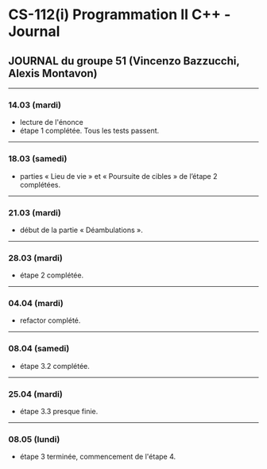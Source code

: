 # CS-112(i) Programmation II C++ - Journal

## JOURNAL du groupe 51 (Vincenzo Bazzucchi, Alexis Montavon)

*************************************************
### 14.03 (mardi)

- lecture de l'énonce
- étape 1 complétée. Tous les tests passent.

*************************************************
### 18.03 (samedi)

- parties « Lieu de vie » et « Poursuite de cibles » de l’étape 2 complétées.

*************************************************
### 21.03 (mardi)

- début de la partie « Déambulations ».

*************************************************
### 28.03 (mardi)

- étape 2 complétée.

*************************************************
### 04.04 (mardi)

- refactor complété.

*************************************************
### 08.04 (samedi)

- étape 3.2 complétée.

*************************************************
### 25.04 (mardi)

- étape 3.3 presque finie.

*************************************************
### 08.05 (lundi)

- étape 3 terminée, commencement de l'étape 4.
